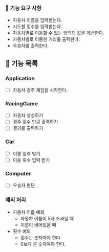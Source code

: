 ### 🚀 기능 요구 사항

- 자동차 이름을 입력받는다.
- 시도할 횟수를 입력받는다.
- 자동차별로 이동할 수 있는 임의의 값을 계산한다. 
- 자동차별로 이동한 거리를 출력한다.
- 우승자를 출력한다.

## 🚀 기능 목록

### Application

- [ ] 자동차 경주 게임을 시작한다.

### RacingGame

- [ ] 자동차 생성하기
- [ ] 경주 횟수 만큼 출력하기
- [ ] 결과를 출력하기

### Car
- [ ] 이름 입력 받기
- [ ] 이동 횟수 입력 받기

### Computer
- [ ] 우승자 판단

### 예외 처리

- 자동차 이름 예외
  - 자동차 이름이 5자 초과일 때
  - 이름이 비어있을 때
- 횟수 예외
  - 횟수는 숫자여야 한다.
  - 0보다 큰 숫자여야 한다.